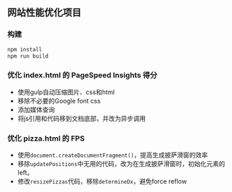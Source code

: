 ## 网站性能优化项目

### 构建
``` bash
npm install
npm run build
```

### 优化 index.html 的 PageSpeed Insights 得分
- 使用gulp自动压缩图片、css和html
- 移除不必要的Google font css
- 添加媒体查询
- 将js引用和代码移到文档底部，并改为异步调用

### 优化 pizza.html 的 FPS
- 使用`document.createDocumentFragment()`，提高生成披萨滑窗的效率
- 移除`updatePositions`中无用的代码，改为在生成披萨滑窗时，初始化元素的left。
- 修改`resizePizzas`代码，移除`determineDx`，避免force reflow